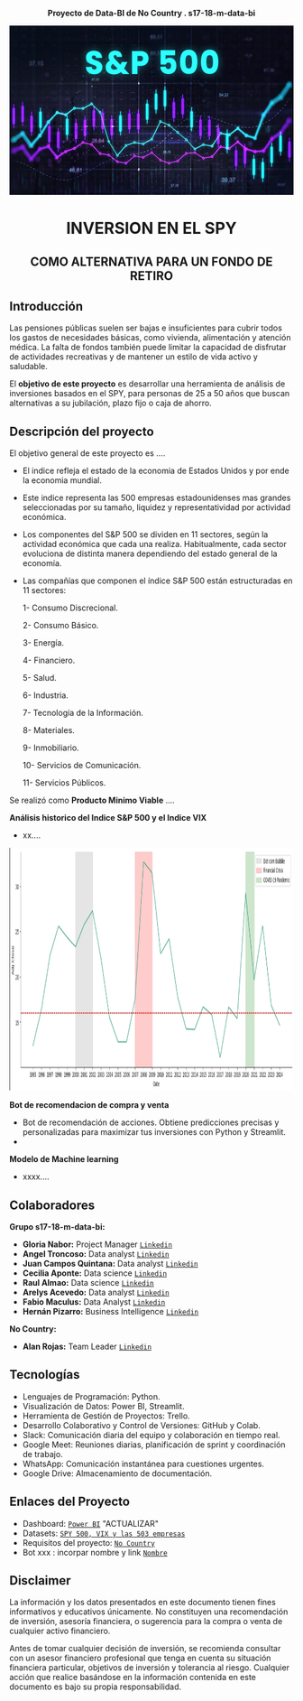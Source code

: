 **<p align="center">Proyecto de Data-BI de No Country . s17-18-m-data-bi</p>**

<img src="Imagenes\SP500.jpg" width="1010" height="300">

#  **<p align="center">INVERSION EN EL SPY</p>** 
##  **<p align="center">COMO ALTERNATIVA PARA UN FONDO DE RETIRO</p>**

## Introducción
Las pensiones públicas suelen ser bajas e insuficientes para cubrir todos los gastos de necesidades básicas, como vivienda, alimentación y atención médica. La falta de fondos también puede limitar la capacidad de disfrutar de actividades recreativas y de mantener un estilo de vida activo y saludable.

El **objetivo de este proyecto** es desarrollar una herramienta de análisis de inversiones basados en el SPY, para personas de 25 a 50 años que buscan alternativas a su jubilación, plazo fijo o caja de ahorro.

## Descripción del proyecto

El objetivo general de este proyecto es ....

- El indice refleja el estado de la economia de Estados Unidos y por ende la economia mundial.

- Este indice representa las 500 empresas estadounidenses mas grandes seleccionadas por su tamaño, liquidez y representatividad por actividad económica.

- Los componentes del S&P 500 se dividen en 11 sectores, según la actividad económica que cada una realiza. Habitualmente, cada sector evoluciona de distinta manera dependiendo del estado general de la economía.

- Las compañías que componen el índice S&P 500 están estructuradas en 11 sectores:

    1- Consumo Discrecional.

    2- Consumo Básico.

    3- Energía.

    4- Financiero.

    5- Salud.

    6- Industria.

    7- Tecnología de la Información.

    8- Materiales.

    9- Inmobiliario.

    10- Servicios de Comunicación.

    11- Servicios Públicos.


Se realizó como **Producto Minimo Viable** ....

**Análisis historico del Indice S&P 500 y el Indice VIX**
- xx....
<img src="Imagenes\vix_95al24.jpg" width="1010" height="430">

**Bot de recomendacion de compra y venta**
- Bot de recomendación de acciones. Obtiene predicciones precisas y personalizadas para maximizar tus inversiones con Python y Streamlit.
- 
**Modelo de Machine learning**
- xxxx....

## Colaboradores

**Grupo s17-18-m-data-bi:**
  - **Gloria Nabor:**  Project Manager [`Linkedin`](https://www.linkedin.com/in/gloria-nabor/)
  - **Angel Troncoso:** Data analyst [`Linkedin`](www.linkedin.com/in/angeltroncoso) 
  - **Juan Campos Quintana:** Data analyst [`Linkedin`](https://www.linkedin.com/in/jumacaq/)
  - **Cecilia Aponte:** Data science [`Linkedin`](https://www.linkedin.com/in/ceci-aponte-data/)
  - **Raul Almao:** Data science [`Linkedin`](https://www.linkedin.com/in/ralmao/)
  - **Arelys Acevedo:**  Data analyst [`Linkedin`](https://www.linkedin.com/in/arelys-acevedo/)
  - **Fabio Maculus:** Data Analyst [`Linkedin`](https://www.linkedin.com/in/fabio-maculus-data-analyst/)
  - **Hernán Pizarro:** Business Intelligence [`Linkedin`](https://www.linkedin.com/in/hern%C3%A1n-pizarro-683679268/) 

**No Country:**
 - **Alan Rojas:** Team Leader [`Linkedin`](https://www.linkedin.com/in/alan-rojas-polanco-97a4b5291/)


## Tecnologías
- Lenguajes de Programación: Python.
- Visualización de Datos: Power BI, Streamlit.
- Herramienta de Gestión de Proyectos: Trello.
- Desarrollo Colaborativo y Control de Versiones: GitHub y Colab.
- Slack: Comunicación diaria del equipo y colaboración en tiempo real.
- Google Meet: Reuniones diarias, planificación de sprint y coordinación de trabajo.
- WhatsApp: Comunicación instantánea para cuestiones urgentes.
- Google Drive: Almacenamiento de documentación.


## Enlaces del Proyecto
- Dashboard: [`Power BI`](https://app.powerbi.com/view?r=eyJrIjoiYTIwYTRiYTEtNTgyMi00ZGVhLThlMzEtYmI4NDk5MzQ1ZDI1IiwidCI6IjEwYWE5MTJkLTJjNzYtNGI5YS1iZmI2LWJkNGQ0Nzk5MTUwNiIsImMiOjR9&pageName=9a9665ed52580701a34c) "ACTUALIZAR"
- Datasets: [`SPY 500, VIX y las 503 empresas`](https://finance.yahoo.com/)
- Requisitos del proyecto: [`No Country`](https://drive.google.com/drive/folders/1kH9YZNrl84T8EldJYO_1q81jJXVeh6aq)
- Bot xxx : incorpar nombre y link [`Nombre`]()

##  Disclaimer

La información y los datos presentados en este documento tienen fines informativos y educativos únicamente. No constituyen una recomendación de inversión, asesoría financiera, o sugerencia para la compra o venta de cualquier activo financiero. 

Antes de tomar cualquier decisión de inversión, se recomienda consultar con un asesor financiero profesional que tenga en cuenta su situación financiera particular, objetivos de inversión y tolerancia al riesgo. Cualquier acción que realice basándose en la información contenida en este documento es bajo su propia responsabilidad.
